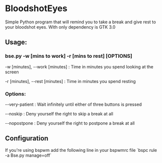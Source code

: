 # BloodshotEyes
Simple Python program that will remind you to take a break and give rest to your bloodshot eyes. With only dependency is GTK 3.0

<h2>Usage:</h2>   <h3>bse.py -w [mins to work] -r [mins to rest] [OPTIONS] </h3>
         <p>-w [minutes], --work [minutes] : Time in minutes you spend looking at the screen
         <p>-r [minutes], --rest [minutes] : Time in minutes you spend resting
   
<h3>Options:</h3> <p>--very-patient  : Wait infinitely until either of three buttons is pressed
         <p>--noskip        : Deny yourself the right to skip a break at all
         <p>--nopostpone    : Deny yourself the right to postpone a break at all
         
<h2>Configuration</h2>
<p> If you're using bspwm add the following line in your bspwmrc file `bspc rule -a Bse.py manage=off`
